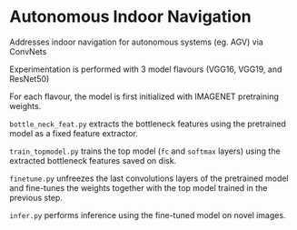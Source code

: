# Autonomous Indoor Navigation
Addresses indoor navigation for autonomous systems (eg. AGV) via ConvNets

Experimentation is performed with 3 model flavours (VGG16, VGG19, and ResNet50)

For each flavour, the model is first initialized with IMAGENET pretraining weights.

`bottle_neck_feat.py` extracts the bottleneck features using the pretrained model as a fixed feature extractor.

`train_topmodel.py` trains the top model (`fc` and `softmax` layers) using the extracted bottleneck features saved on disk.

`finetune.py` unfreezes the last convolutions layers of the pretrained model and fine-tunes the weights together with the top model trained in the previous step.

`infer.py` performs inference using the fine-tuned model on novel images.
